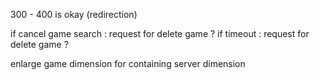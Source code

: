 300 - 400 is okay (redirection)

if cancel game search : request for delete game ?
if timeout : request for delete game ?

enlarge game dimension for containing server dimension
